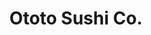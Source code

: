 ---
layout: place
title: Ototo Sushi Co.
permalink: /california/san-diego/ototo-sushi-co.html
stateAbbr: CA
stateName: California
cityName: San Diego
seo:
  type: restaurant
  links: null
place_id: ChIJM7Q5eQmr3oARFKxvv71rdks
photos:
  - name: >-
      places/ChIJM7Q5eQmr3oARFKxvv71rdks/photos/AeeoHcKDj-L9fUEW3xojkgMrBSFYYcrZnf8YVAHLw3NGaRaJLUTgXJMKSil9bUQMsa211lfsR61kybB17F6zSAnPtW12JjOEy4Wr4b34AQB2Q1yAhGs6qWvN1ATK81ChGp6Gzit5Fkuz7TLDQRMf2p1BA9svFeRqcSSzNBrq8HutsL4BOQ9--QWoeqyIbod3gJPU-a49t3yGhsjqUUU4BSDrsuCgJcjJ1djoRdnR-wLYs9lJsYPToNrSKykmG0gnnJ3ZXxBIQB1TTB28nIv98nfoBafF7zYrP6XMxgZ4hL_RX9twh4mZPvpwBrKFfyKbfOrNyqr7C-WETwLiugMqFFl3R0uB6fjz9aKFEGwPKybm3HTlR8eT18pyXhBBe_Zx9SUutIt8INuwrC3MXUuhSLYacTcLemMRopY1FHqDkWxMudsdUssC
    widthPx: 4048
    heightPx: 3036
    authorAttributions:
      - displayName: Carmen
        uri: https://maps.google.com/maps/contrib/101642522359842803253
        photoUri: >-
          https://lh3.googleusercontent.com/a-/ALV-UjX4Z2dgLTmQ6i7kVBJAU5Vb5yDMnjHT4qNC5vExW_1xb22YczzrRQ=s100-p-k-no-mo
    flagContentUri: >-
      https://www.google.com/local/imagery/report/?cb_client=maps_api_places.places_api&image_key=!1e10!2sCIHM0ogKEICAgICE37eg1wE&hl=en-US
    googleMapsUri: >-
      https://www.google.com/maps/place//data=!3m4!1e2!3m2!1sCIHM0ogKEICAgICE37eg1wE!2e10!4m2!3m1!1s0x80deab097939b433:0x4b766bbdbf6fac14
  - name: >-
      places/ChIJM7Q5eQmr3oARFKxvv71rdks/photos/AeeoHcLn24JG3O_ZNTz87xm721LCPU-ZFFmlyD8P2PJJicUKraVX1BVXVY0ytagzQzIlOVugYoGrTgkvFX5-wa-B99qDWmrQMb5i8h6cBGBApIxSxsJpgXqwNs6kR0EC_fVei5G7QFHjLSihmL8PSe2tGeOGDhYrNgVbFy05iQmQ9l5j5yb82hosMJuWnYeUeHNc1b1QNiRriw7xlXn6IcOhKnKsXJ1xwtVp71CKYhNu7yslstRuOFajRukF_k8qoVTxd4k2qAwDRQlnv6NzmWG912DMxcA6a9_7JB0CAe8sQPfCTg
    widthPx: 3197
    heightPx: 1799
    authorAttributions:
      - displayName: Ototo Sushi Co.
        uri: https://maps.google.com/maps/contrib/114637266360709320379
        photoUri: >-
          https://lh3.googleusercontent.com/a-/ALV-UjWk_-wiCoSLYm66aECA0jrN7ISItF0WMWySJXs9DWy2vj166R0=s100-p-k-no-mo
    flagContentUri: >-
      https://www.google.com/local/imagery/report/?cb_client=maps_api_places.places_api&image_key=!1e10!2sAF1QipPvabP76kStjox6otxFEbC8JpIoo90Vt06ZBuOu&hl=en-US
    googleMapsUri: >-
      https://www.google.com/maps/place//data=!3m4!1e2!3m2!1sAF1QipPvabP76kStjox6otxFEbC8JpIoo90Vt06ZBuOu!2e10!4m2!3m1!1s0x80deab097939b433:0x4b766bbdbf6fac14
  - name: >-
      places/ChIJM7Q5eQmr3oARFKxvv71rdks/photos/AeeoHcJCg0dl3CibRf0M1qtmDAsh2VDp_QKle8AzlrvtKJSvcwLQrmyoM54sPorsWnOAmFG2ZfVbne6wqU4LzBjRxS_YNfCVnx09IK1x6U6ou0_HF2WLO-O1tXOHTQdLQYWj5T0DXrxRJxoUOT8fmq2oRW5eA312peNB2kBFMVbONtUS5-qbuNZDRfMHgYZW1pcyiMMoRxO2hMplBTeFMU8d6ue7O_eOhYh2c5U5szaqOE_VvGmlOBOVnnKMwnWQkFQoRs-8rE8EvN66BqYgSjIyXghAhrdPQlP7T03kB_7axmTzel1pqPSo18RMGBQEeuw8dr-QDcAfqvzszXygyfhRsh6wFG4czm_OtBnAR-jLP_JHOPeAxaecsKFYzAPw8wvzICEjmALK6FBcx5l4-JzhFIHa5GvvVP_I5T304UpC8bJ6ww
    widthPx: 4080
    heightPx: 3072
    authorAttributions:
      - displayName: Tyler (FStalker)
        uri: https://maps.google.com/maps/contrib/103909903949280643187
        photoUri: >-
          https://lh3.googleusercontent.com/a-/ALV-UjU7iwNJ0SvUQ-TreYZNEK2VAFwpqZNOIsl3gKbPwCfmWfAu06fq=s100-p-k-no-mo
    flagContentUri: >-
      https://www.google.com/local/imagery/report/?cb_client=maps_api_places.places_api&image_key=!1e10!2sCIHM0ogKEICAgMCwqpjbQA&hl=en-US
    googleMapsUri: >-
      https://www.google.com/maps/place//data=!3m4!1e2!3m2!1sCIHM0ogKEICAgMCwqpjbQA!2e10!4m2!3m1!1s0x80deab097939b433:0x4b766bbdbf6fac14
  - name: >-
      places/ChIJM7Q5eQmr3oARFKxvv71rdks/photos/AeeoHcI4N2AH1wM3wQe39KuIxwk4MSfXknVxx4BsemXziIU_I0ZTbT7JZXrsMDJS9L0ZUaTe4fu-1SMhXcX2UwzBEgmVvYxB6JZ1bVs7I585_9DSUKOd6K0hXC_38Rnv1uwm4e0mNLMdg8sLUxDuLALUuOeS25pWxwhwMJJLYM5Le_orbFFgM3GUB0lW5HC1faAKFeWlR2-XbE8RutK-R15lMb-kzvi2u9PNCLlbU9s6QlUlDwiBsARTPUG11W9q4O7Wk81YChtCybQJ9v1YsbA-XI_6IIM38YxiBUULgupLwSC3FDKAokjU8nk59C0BknmwxUt7NQsqDHyoBcbEbfMN0f-KeLFREO-kWSR5t86JEUSJmNKRnEIcq44LmhUzYzlulTIWLja4hjCzvsTVCUV2J1u2lXF3mmPgy-_BSj9p89vAHw
    widthPx: 4624
    heightPx: 3472
    authorAttributions:
      - displayName: Jennifer Uribe
        uri: https://maps.google.com/maps/contrib/113123257891098403465
        photoUri: >-
          https://lh3.googleusercontent.com/a-/ALV-UjWW4eilVCuFUtjPNuQJcbFM-MZgsCxStnF-PSd0gadZdpAnxoa88w=s100-p-k-no-mo
    flagContentUri: >-
      https://www.google.com/local/imagery/report/?cb_client=maps_api_places.places_api&image_key=!1e10!2sCIHM0ogKEICAgIC586mbIg&hl=en-US
    googleMapsUri: >-
      https://www.google.com/maps/place//data=!3m4!1e2!3m2!1sCIHM0ogKEICAgIC586mbIg!2e10!4m2!3m1!1s0x80deab097939b433:0x4b766bbdbf6fac14
  - name: >-
      places/ChIJM7Q5eQmr3oARFKxvv71rdks/photos/AeeoHcIy7logUsdYKdQfn7fs8XfAL4TvW__H7acvHPjOyHeP3RVfLVI4PfTGup8FNQkeqz3JikIEWx_SG_vbrVnftDjQwRC2mcO5a4zUiNfEWInWCnhZ4JxBAHFfszznWSVbEn3jBBttNNd_-fnfFXxAD2Div6IPBWHOd5lQcgwxx5A9I4coxUaSG4-ZryWTBa6fXLZG2Y_hJbTY4ThDnlyFCYOFgONtF-ByBDGk0NEgrzdRrCi2GGDfAwZvyoNifD0wBSb-qz3wKrJqfClfYZfj7ulPJBvfOmX_CDQpxIn-baQWxKWyi4oE-Ed42m0stGBZcqwiOClTYjIAbt6ajDLTZfEmCXyipVtraFL5kl5NJs3iEQD-pGCMVobn4qxRZUEpZ1DdUen4NvG95YVS6hAQnRIKZLlux0hRjIQdpAh2PqJNYmGB
    widthPx: 3000
    heightPx: 4000
    authorAttributions:
      - displayName: Breanna Mesa
        uri: https://maps.google.com/maps/contrib/104723383129213750222
        photoUri: >-
          https://lh3.googleusercontent.com/a-/ALV-UjUD7DsgzxjXGKsO_5ana51hNkcYf-4jOy7kJOPKAnYeSMPdBx90=s100-p-k-no-mo
    flagContentUri: >-
      https://www.google.com/local/imagery/report/?cb_client=maps_api_places.places_api&image_key=!1e10!2sCIHM0ogKEICAgIDPvuzs-QE&hl=en-US
    googleMapsUri: >-
      https://www.google.com/maps/place//data=!3m4!1e2!3m2!1sCIHM0ogKEICAgIDPvuzs-QE!2e10!4m2!3m1!1s0x80deab097939b433:0x4b766bbdbf6fac14
  - name: >-
      places/ChIJM7Q5eQmr3oARFKxvv71rdks/photos/AeeoHcI60FJTfcVHbvPukGLoGRiyhfN_4YuoRwoHc7fmHFgNipjd-f3YPhCklX-Ms0XAF3QAaHcQNk3QdVpEu7JBjaD5A7fmRtQz4EFUA-E8q-dfEZEX7fZRiigR21wp3X3fO_1-_uvtf3BP-EY2__1jjCFG9z3_MYpZS5VX3pCz-rdD1d3rEUReASgGeR9XQhcQaScQkSjbZMGOxxphLTkDcoKA1Jxw9qeilrGkFW8yNDYPa-E0jL8DGiOAETCh-Bsu_0D0f8k3Vz3i6lXaw3M-zkWyGaYWn5ahnsnmHdA4zsU2_PKh_eXcdJ6VG4jMG1enFdE15E_TXINcGJmCy_fG_kgzQQ2cMWX0Mr6euD40YspslwQemhPWNSHA8eVt83H1TfCgkqlhs-4qJxMBITs931WpBbQwSjhPt0kxdtpe_vbk-78d
    widthPx: 4080
    heightPx: 3072
    authorAttributions:
      - displayName: Michele Spagnuolo
        uri: https://maps.google.com/maps/contrib/114422823841131065417
        photoUri: >-
          https://lh3.googleusercontent.com/a-/ALV-UjVLV5nVP5ImmVhwdhEb8Dslpn9CIt-Ui03sryc9QGkGaXeHG-fctA=s100-p-k-no-mo
    flagContentUri: >-
      https://www.google.com/local/imagery/report/?cb_client=maps_api_places.places_api&image_key=!1e10!2sCIHM0ogKEICAgMCQlLKs4QE&hl=en-US
    googleMapsUri: >-
      https://www.google.com/maps/place//data=!3m4!1e2!3m2!1sCIHM0ogKEICAgMCQlLKs4QE!2e10!4m2!3m1!1s0x80deab097939b433:0x4b766bbdbf6fac14
  - name: >-
      places/ChIJM7Q5eQmr3oARFKxvv71rdks/photos/AeeoHcJ8qRDmAiFwdSSbZnsP3HawCVJpEUBQzWcpXpTgY5OP86hy5nIXzr6xjoQFzIWzvKX0AGC4djOW-kS_LXMPo7QG2fsAZD5hB-ohbnbAX-mPmVxga-CJAGGMcd54001KAPzJfC4Glxm5dHnR4pYAlGm0DIfgSdYTNALkYmS_ZjcEU-ovHBBns22H5zaeRtfrhuppL_IxfNldSyNyHTukv6Dr49o857sgOgAJfe7CM5RXPqmW8_i4aAJ9If_OBLxfHNTSB9EvlNmLnsVVly1W2Xd3mwTKDwLZYGYr-Fy8l9Thy-jXxB3lu2OiS5-54TpLMj6BqR_SrXUSa21Nt1e39PyNg56fwtoSbGuNMkD-_fUaSguV6CkiUzQ0vthn7mJduAVhPni20uRiyZN4yUS_Muag3czeFGQoklW9kEE-sdyjr7U
    widthPx: 3024
    heightPx: 4032
    authorAttributions:
      - displayName: ME MC
        uri: https://maps.google.com/maps/contrib/107274324748510635871
        photoUri: >-
          https://lh3.googleusercontent.com/a-/ALV-UjVp6BXoV3YGQTjM5hGFoUKdRzrHLdQ1uSHoCjjPgX3a3SwPMqFPcQ=s100-p-k-no-mo
    flagContentUri: >-
      https://www.google.com/local/imagery/report/?cb_client=maps_api_places.places_api&image_key=!1e10!2sCIHM0ogKEICAgICTtLeA-wE&hl=en-US
    googleMapsUri: >-
      https://www.google.com/maps/place//data=!3m4!1e2!3m2!1sCIHM0ogKEICAgICTtLeA-wE!2e10!4m2!3m1!1s0x80deab097939b433:0x4b766bbdbf6fac14
  - name: >-
      places/ChIJM7Q5eQmr3oARFKxvv71rdks/photos/AeeoHcJMkk7W3N0Roe5-7XlhC2Wf3i9C3tyi4lulXVSQ65QJY9Zy8lAcnyKIxU6mGJUIwrJfhe7RFPqc4PpB2qozAz1kf_ZqB-nnEjOVGcnHTaftsBeXnFfRFsXNbeA7FNWs9FPwW2Ha4L4rbEZ-Ysnatl9Ak6tRetZCb_DJ3ln9Zssf95p_WlEqD94DzxaPdJin7QjLJLw0O7MVmXHQ34FEEJNW5NaVgqZ6AUr1K9zhcBR22vhCCRYBk0NG3MzuF7zaUSaLLyJM8dIGUxLDRcCX5S1rnuiBKICkjQyBKxr6wUJbEuip23DtrOPGRz2qHayb9YOeME5J66DTa6hZnkU1lqeaoyFFFdVNiDquYksn6NK_K5HpdXZqsZAnY3eaVBhqoyoaa-hjwOfMlIzs8MIEQiqHElUmuDmZL4p5qnIzHD1mZfI
    widthPx: 3072
    heightPx: 4096
    authorAttributions:
      - displayName: Tom L
        uri: https://maps.google.com/maps/contrib/115947396378341284907
        photoUri: >-
          https://lh3.googleusercontent.com/a/ACg8ocKp8DpSPu2yrsfO9xKM_cSgAkM1z3N2Yw4rPFGnaUwLUFfJYg=s100-p-k-no-mo
    flagContentUri: >-
      https://www.google.com/local/imagery/report/?cb_client=maps_api_places.places_api&image_key=!1e10!2sCIHM0ogKEICAgICTsa6E4QE&hl=en-US
    googleMapsUri: >-
      https://www.google.com/maps/place//data=!3m4!1e2!3m2!1sCIHM0ogKEICAgICTsa6E4QE!2e10!4m2!3m1!1s0x80deab097939b433:0x4b766bbdbf6fac14
  - name: >-
      places/ChIJM7Q5eQmr3oARFKxvv71rdks/photos/AeeoHcKSReLyeJ3UI6V7psbEX2aKNQ1qrjSs8wSiZ8VijgJWa4FlO6av_ocyexrB_MJWtXO_jdfcU_ActE9JsaqbXsmKnnBnf3hWBPuK0aVhrgn8n67UuWptO74GBzbveBMajjohB9Km1DPZDOQ22njPbUD5gOZLXj_mnFlKZRU5coyA1lz34ki3J7NHoqj3c7ZCyDIrz8npb3VDezXJZ2zgxpQnC0ulzz0IqYADhH8w27Sx0dIQJpmO7VZs7Z8sENSd9doPamSrWKCXq47dW-hcjJk02cuow7NOY1aUqJFTrStXoeFD_xwT7J71CnIPXT5m4iwkX_iRJ6fu-GJd9EOPfbU2nhENP0wrnfH6_dHBsZyuhkhKsQMc98sGenS1J6R_8pZ6qY_j85dG8pL5foXX8jQpJ8GtPnWbLfpTK1_nFs2pKxI
    widthPx: 4032
    heightPx: 3024
    authorAttributions:
      - displayName: ME MC
        uri: https://maps.google.com/maps/contrib/107274324748510635871
        photoUri: >-
          https://lh3.googleusercontent.com/a-/ALV-UjVp6BXoV3YGQTjM5hGFoUKdRzrHLdQ1uSHoCjjPgX3a3SwPMqFPcQ=s100-p-k-no-mo
    flagContentUri: >-
      https://www.google.com/local/imagery/report/?cb_client=maps_api_places.places_api&image_key=!1e10!2sCIHM0ogKEICAgICTpJqz-AE&hl=en-US
    googleMapsUri: >-
      https://www.google.com/maps/place//data=!3m4!1e2!3m2!1sCIHM0ogKEICAgICTpJqz-AE!2e10!4m2!3m1!1s0x80deab097939b433:0x4b766bbdbf6fac14
  - name: >-
      places/ChIJM7Q5eQmr3oARFKxvv71rdks/photos/AeeoHcK3Ppp43VFJb5oKgFD4Gegj8Ty3Y_LEYZd2DRmrnxTRb9WrlQPVN7cuGsyny-fEQIhHA7DOxgdWvg2zPrnd3WEpOLypQpHc6EX0Fo7wtnFKCNcEczrA68s8oJBLJ2jgBXg0UdZJQsH_x0DAOVmwPEDS4UN818yw3Q3zf63lDh5A4YY4m8CeM3cgRJZx-2Oizg1K0sWMfPtrdHt-kjQ_f6SYlmRq7DawP2hphBRGI44kctGkcTFrIZvRPBf7twRycU8TfQy_o_0hHZC9czSSc7MMqFirAQAWJH2L-1w5-dE0uRkDYKCoAwt1GRAghUKCFC3SkSxjvkWnubY7TJhgaiTpWzBlU7GRvxujPz1haykH4vb6mu9x4jljiTxn0Inyl27jCwpieR23RPFsgE_5FuSSCFzrNLwPYg8XN2xIYJsgKQ
    widthPx: 4000
    heightPx: 3000
    authorAttributions:
      - displayName: Blake Moore
        uri: https://maps.google.com/maps/contrib/103014092313701390819
        photoUri: >-
          https://lh3.googleusercontent.com/a/ACg8ocKn6BBgVdGfOF4RnNzi4E5A1k7ry0owJ6eNsQsWQ5pCtP_EKw=s100-p-k-no-mo
    flagContentUri: >-
      https://www.google.com/local/imagery/report/?cb_client=maps_api_places.places_api&image_key=!1e10!2sCIHM0ogKEICAgID9jYvPIA&hl=en-US
    googleMapsUri: >-
      https://www.google.com/maps/place//data=!3m4!1e2!3m2!1sCIHM0ogKEICAgID9jYvPIA!2e10!4m2!3m1!1s0x80deab097939b433:0x4b766bbdbf6fac14
address: 2558 Laning Rd UNIT 103, San Diego, CA 92106, USA
street: 2558 Laning Rd UNIT 103
city: San Diego
state: CA
zip: '92106'
country: USA
neighborhood: Point Loma
latitude: '32.728028'
longitude: '-117.217392'
accessibility_options:
  wheelchairAccessibleParking: true
  wheelchairAccessibleEntrance: true
  wheelchairAccessibleRestroom: true
  wheelchairAccessibleSeating: true
business_status: OPERATIONAL
name: Ototo Sushi Co.
google_maps_links:
  directionsUri: >-
    https://www.google.com/maps/dir//''/data=!4m7!4m6!1m1!4e2!1m2!1m1!1s0x80deab097939b433:0x4b766bbdbf6fac14!3e0
  placeUri: https://maps.google.com/?cid=5437652062801210388
  writeAReviewUri: >-
    https://www.google.com/maps/place//data=!4m3!3m2!1s0x80deab097939b433:0x4b766bbdbf6fac14!12e1
  reviewsUri: >-
    https://www.google.com/maps/place//data=!4m4!3m3!1s0x80deab097939b433:0x4b766bbdbf6fac14!9m1!1b1
  photosUri: >-
    https://www.google.com/maps/place//data=!4m3!3m2!1s0x80deab097939b433:0x4b766bbdbf6fac14!10e5
primary_type: Japanese Restaurant
opening_hours: null
secondary_opening_hours: null
phone: null
price_level: null
price_range: null
rating: null
rating_count: 0
website: null
description: >-
  Discover Ototo Sushi in San Diego$$$Ototo Sushi Co. in San Diego, CA, stands
  out as a casual Japanese restaurant offering a delightful mix of fresh sushi,
  teriyaki, and ramen in the vibrant Liberty Station area. This spot emphasizes
  accessibility with features like wheelchair-friendly parking and entrances,
  making it welcoming for all diners seeking authentic flavors. Patrons can
  enjoy a variety of Japanese dishes that highlight quality ingredients and
  simple yet satisfying presentations, perfect for those exploring sushi
  restaurants near me. The atmosphere combines laid-back vibes with tasty
  options, ideal for casual meals or quick bites in a convenient location.
  Whether you're in the mood for top-rated sushi or other Japanese favorites,
  this place delivers a straightforward and enjoyable dining experience.
generative_summary: >-
  Discover Ototo Sushi in San Diego$$$Ototo Sushi Co. in San Diego, CA, stands
  out as a casual Japanese restaurant offering a delightful mix of fresh sushi,
  teriyaki, and ramen in the vibrant Liberty Station area. This spot emphasizes
  accessibility with features like wheelchair-friendly parking and entrances,
  making it welcoming for all diners seeking authentic flavors. Patrons can
  enjoy a variety of Japanese dishes that highlight quality ingredients and
  simple yet satisfying presentations, perfect for those exploring sushi
  restaurants near me. The atmosphere combines laid-back vibes with tasty
  options, ideal for casual meals or quick bites in a convenient location.
  Whether you're in the mood for top-rated sushi or other Japanese favorites,
  this place delivers a straightforward and enjoyable dining experience.
generative_disclosure: Summarized by AI using the Grok-3-Mini model.
reviews: null
review_summary: >-
  Insights from Visitor Feedback$$$Folks checking out sushi spots in San Diego
  often highlight the fresh and flavorful rolls that make meals feel special
  without overcomplicating things. Many appreciate the welcoming vibe and solid
  service that keep things relaxed and enjoyable, even during busy times.
  Comments frequently mention how the variety of options, like teriyaki and
  ramen, cater well to different tastes while keeping portions generous.
  Overall, it's seen as a reliable choice for anyone hunting for great sushi
  close to me, with most agreeing that the experience leaves you satisfied and
  eager to return. While not every visit is flawless, the general consensus
  leans positive, making it a go-to for casual Japanese dining in the area.
review_disclosure: Summarized by AI using the Grok-3-Mini model.
parking_options: null
payment_options: null
allow_dogs: null
curbside_pickup: null
delivery: null
dine_in: null
good_for_children: null
good_for_groups: null
good_for_sports: null
live_music: null
menu_for_children: null
outdoor_seating: null
reservable: null
restroom: null
serves_beer: null
serves_breakfast: null
serves_brunch: null
serves_cocktails: null
serves_coffee: null
serves_dinner: null
serves_dessert: null
serves_lunch: null
serves_vegetarian_food: null
serves_wine: null
takeout: null
update_category: pro
places_description: null

---
